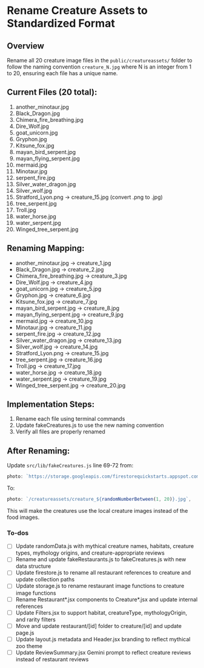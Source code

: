 <!-- 49631d92-a2e5-4873-b2be-8c83c3ff2055 f9b31378-c106-4757-8ff0-5eabd9f8137c -->
# Rename Creature Assets to Standardized Format

## Overview

Rename all 20 creature image files in the `public/creatureassets/` folder to follow the naming convention `creature_N.jpg` where N is an integer from 1 to 20, ensuring each file has a unique name.

## Current Files (20 total):

1. another_minotaur.jpg
2. Black_Dragon.jpg
3. Chimera_fire_breathing.jpg
4. Dire_Wolf.jpg
5. goat_unicorn.jpg
6. Gryphon.jpg
7. Kitsune_fox.jpg
8. mayan_bird_serpent.jpg
9. mayan_flying_serpent.jpg
10. mermaid.jpg
11. Minotaur.jpg
12. serpent_fire.jpg
13. Silver_water_dragon.jpg
14. Silver_wolf.jpg
15. Stratford_Lyon.png → creature_15.jpg (convert .png to .jpg)
16. tree_serpent.jpg
17. Troll.jpg
18. water_horse.jpg
19. water_serpent.jpg
20. Winged_tree_serpent.jpg

## Renaming Mapping:

- another_minotaur.jpg → creature_1.jpg
- Black_Dragon.jpg → creature_2.jpg
- Chimera_fire_breathing.jpg → creature_3.jpg
- Dire_Wolf.jpg → creature_4.jpg
- goat_unicorn.jpg → creature_5.jpg
- Gryphon.jpg → creature_6.jpg
- Kitsune_fox.jpg → creature_7.jpg
- mayan_bird_serpent.jpg → creature_8.jpg
- mayan_flying_serpent.jpg → creature_9.jpg
- mermaid.jpg → creature_10.jpg
- Minotaur.jpg → creature_11.jpg
- serpent_fire.jpg → creature_12.jpg
- Silver_water_dragon.jpg → creature_13.jpg
- Silver_wolf.jpg → creature_14.jpg
- Stratford_Lyon.png → creature_15.jpg
- tree_serpent.jpg → creature_16.jpg
- Troll.jpg → creature_17.jpg
- water_horse.jpg → creature_18.jpg
- water_serpent.jpg → creature_19.jpg
- Winged_tree_serpent.jpg → creature_20.jpg

## Implementation Steps:

1. Rename each file using terminal commands
2. Update fakeCreatures.js to use the new naming convention
3. Verify all files are properly renamed

## After Renaming:

Update `src/lib/fakeCreatures.js` line 69-72 from:

```javascript
photo: `https://storage.googleapis.com/firestorequickstarts.appspot.com/food_${randomNumberBetween(1, 22)}.png`,
```

To:

```javascript
photo: `/creatureassets/creature_${randomNumberBetween(1, 20)}.jpg`,
```

This will make the creatures use the local creature images instead of the food images.

### To-dos

- [ ] Update randomData.js with mythical creature names, habitats, creature types, mythology origins, and creature-appropriate reviews
- [ ] Rename and update fakeRestaurants.js to fakeCreatures.js with new data structure
- [ ] Update firestore.js to rename all restaurant references to creature and update collection paths
- [ ] Update storage.js to rename restaurant image functions to creature image functions
- [ ] Rename Restaurant*.jsx components to Creature*.jsx and update internal references
- [ ] Update Filters.jsx to support habitat, creatureType, mythologyOrigin, and rarity filters
- [ ] Move and update restaurant/[id] folder to creature/[id] and update page.js
- [ ] Update layout.js metadata and Header.jsx branding to reflect mythical zoo theme
- [ ] Update ReviewSummary.jsx Gemini prompt to reflect creature reviews instead of restaurant reviews